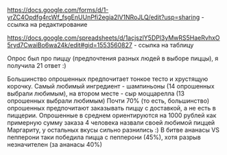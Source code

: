 https://docs.google.com/forms/d/1-yrZC4Opdfg4rcWf_fsgEnUUnPfi2egia2lV1NRoJLQ/edit?usp=sharing - ссылка на редактирование

https://docs.google.com/spreadsheets/d/1acjszlY5DPl3yMwRS5HaeRvhxO5ryd7CwaiBo6wa24k/edit#gid=1553560827 - ссылка на таблицу

Опрос был про пиццу (предпочтения разных людей в выборе пиццы), я получила 21 ответ :)

Большинство опрошенных предпочитает тонкое тесто и хрустящую корочку. Самый любимый ингредиент - шампиньоны (14 опрошенных выбрали любимым), на втором месте - сыр моццарелла (13 опрошенных выбрали любимым)
Почти 70% (то есть, большинство) опрошенных предпочитают заказывать пиццу с доставкой, а не есть в пиццерии.
Опрошенные в среднем ориентируются на 1000 рублей как примерную сумму заказа
4 человека назвали своей любимой пиццей Маргариту, у остальных вкусы сильно разнились :) 
В битве ананасы VS пепперони таки победила пицца с пепперони (45%), хотя разрыв незначителен (за ананасы 40%)
